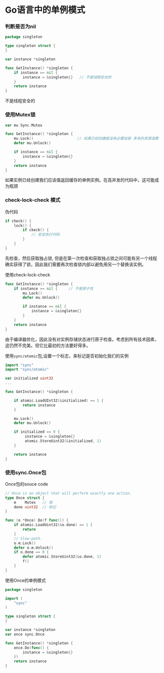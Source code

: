 # Go语言中的单例模式


### 判断是否为nil
```go
package singleton

type singleton struct {
}

var instance *singleton

func GetInstance() *singleton {
	if instance == nil {
		instance = &singleton{}   // 不是线程安全的
	}
	return instance
}
```
不是线程安全的

### 使用Mutex锁

```go
var mu Sync.Mutex

func GetInstance() *singleton {
    mu.Lock()                    // 如果已经创建就没有必要加锁 多余的资源浪费
    defer mu.Unlock()

    if instance == nil {
        instance = &singleton{}
    }
    return instance
}
```
如果实例已经创建我们应该值返回缓存的单例实例。在高并发的代码中，这可能成为瓶颈

### check-lock-check 模式

伪代码
``` go
if check() {
    lock() {
        if ckeck() {
            // 安全执行代码
        }
    }
}
```
先检查，然后获取独占锁, 但是在第一次检查和获取独占锁之间可能有另一个线程确实获得了锁，因此我们需要再次检查锁内部以避免用另一个替换该实例。

使用check-lock-check
```go
func GetInstance() *singleton {
    if instance == nil {     // 不是原子性
        mu.Lock()
        defer mu.Unlock()

        if instance == nil {
            instance = &singleton{}
        }
    }
    return instance
}
```
由于编译器优化，因此没有对实例存储状态进行原子检查。考虑到所有技术因素，这仍然不完美。但它比最初的方法要好得多。

使用`sync/atomic`包,设置一个标志，来标记是否初始化我们的实例
```go
import "sync"
import "sync/atomic"

var initialized uint32
...

func GetInstance() *singleton {

    if atomic.LoadUInt32(&initialized) == 1 {
		return instance
	}

    mu.Lock()
    defer mu.Unlock()

    if initialized == 0 {
         instance = &singleton{}
         atomic.StoreUint32(&initialized, 1)
    }

    return instance
}
```


### 使用sync.Once包

Once包的souce code
```go
// Once is an object that will perform exactly one action.
type Once struct {
	m    Mutex   // 锁
	done uint32  // 标记
}

func (o *Once) Do(f func()) {
	if atomic.LoadUint32(&o.done) == 1 {
		return
	}
	// Slow-path.
	o.m.Lock()
	defer o.m.Unlock()
	if o.done == 0 {
		defer atomic.StoreUint32(&o.done, 1)
		f()
	}
}
```

使用Once的单例模式
```go
package singleton

import (
    "sync"
)

type singleton struct {
}

var instance *singleton
var once sync.Once

func GetInstance() *singleton {
    once.Do(func() {
        instance = &singleton{}
    })
    return instance
}
```
